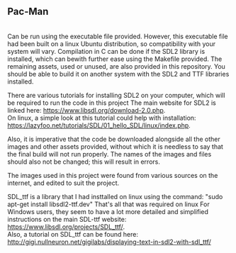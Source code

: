 <h2> Pac-Man </h2> <br>
Can be run using the executable file provided.
However, this executable file had been built on a linux Ubuntu distribution, so compatibility with your system will vary.
Compilation in C can be done if the SDL2 library is installed, which can bewith further ease using the Makefile provided.
The remaining assets, used or unused, are also provided in this repository.
You should be able to build it on another system with the SDL2 and TTF libraries installed.

There are various tutorials for installing SDL2 on your computer, which will be required to run the code in this project
The main website for SDL2 is linked here: 
 https://www.libsdl.org/download-2.0.php. <br>
On linux, a simple look at this tutorial could help with installation:      https://lazyfoo.net/tutorials/SDL/01_hello_SDL/linux/index.php. <br>

Also, it is imperative that the code be downloaded alongside all the other images and other assets provided, without which it is needless to say that the final build will not run properly.
The names of the images and files should also not be changed; this will result in errors.

The images used in this project were found from various sources on the internet, and edited to suit the project.

SDL_ttf is a library that I had insttalled on linux using the command: "sudo apt-get install libsdl2-ttf.dev"
That's all that was required on linux
For Windows users, they seem to have a lot more detailed and simplified instructions on the main SDL-ttf website:
  https://www.libsdl.org/projects/SDL_ttf/. <br>
Also, a tutorial on SDL_ttf can be found here: 
  http://gigi.nullneuron.net/gigilabs/displaying-text-in-sdl2-with-sdl_ttf/

